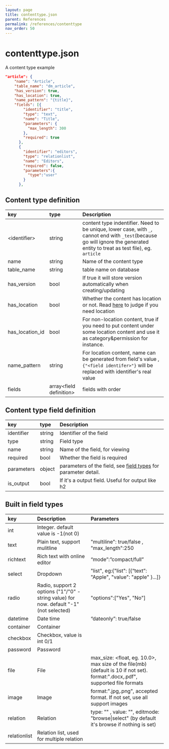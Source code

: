 ```yaml
---
layout: page
title: contenttype.json
parent: References
permalink: /references/contenttype
nav_order: 50
---
```

# contenttype.json

A content type example
```json
"article": {
    "name": "Article",
    "table_name": "dm_article",
    "has_version": true,
    "has_location": true,
    "name_pattern": "{title}",
    "fields": [{
        "identifier": "title",
        "type": "text",
        "name": "Title",
        "parameters": {
          "max_length": 300
        },
        "required": true
      },
      {
        "identifier": "editors",
        "type": "relationlist",
        "name": "Editors",
        "required": false,
        "parameters":{
          "type":"user"
        }
      },
```

## Content type definition

| key      | type  | Description       
|:---------|:----|:---------------------|
| \<identifier\>   | string     | content type indentifier. Need to be unique, lower case, with `_`, cannot end with `_test`(because go will ignore the generated entity to treat as test file), eg. `article`       |
| name     |string   | Name of the content type      |
| table_name |string       | table name on database      |
| has_version |bool       | If true it will store version automatically when creating/updating      |
| has_location |bool       | Whether the content has location or not. Read [here](../tutorial/digimaker-concepts#location-content-and-non-location-content) to judge if you need location|
| has_location_id   |bool     | For non-location content, true if you need to put content under some location content and use it as category&permission for instance.      |
| name_pattern    | string    | For location content, name can be generated from field's value , `{"<field identifer>"}` will be replaced with identifier's real value    |
| fields    | array\<field definition\>    |  fields with order  |


## Content type field definition

| key      | type  | Description       
|:---------|:----|:---------------------|
| identifier    | string    |  Identifier of the field  |
| type    | string    |  Field type  |
| name    | string    |  Name of the field, for viewing  |
| required    | bool    |  Whether the field is required  |
| parameters    | object    |  parameters of the field, see [field types](#field-types) for parameter detail. |
| is_output    | bool    |  If it's a output field. Useful for output like h2  |



## Built in field types

| key       | Description   | Parameters 
|:--------- |:---------------------|:----|
| int  |	Integer. default value is -1(not 0)| | 
| text  |	Plain text, support mulitline| "multiline": true/false , "max_length":250| 
| richtext |	Rich text with online editor |	“mode”:”compact/full”
| select |	Dropdown | "list", eg:{"list": [{“text”: "Apple", "value": "apple" }...]} |
| radio |	Radio, support 2 options ("1"/"0" - string value) for now. default "-1"(not selected) | "options":["Yes", "No"] |
| datetime |	Date time |	“dateonly”: true/false
| container| 	Container |  | 
| checkbox |	Checkbox, value is int 0/1  |	 | 
| password |	Password |	 | 
| file | File  |	max_size: <float, eg. 10.0>, max size of the file(mb)(default is 10 if not set). <br /> format:".docx,.pdf", supported file formats | 
| image | Image  | format:".jpg,.png", accepted format. If not set, use all support images | 
| relation |	Relation  | type: "<content type>" , value: "<field identifier>", editmode: "browse\|select" (by default it's browse if nothing is set)
| relationlist | Relation list, used for multiple relation |

